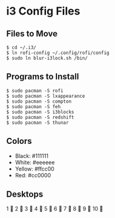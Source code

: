 # i3 Config Files

## Files to Move
    $ cd ~/.i3/
    $ ln rofi-config ~/.config/rofi/config
    $ sudo ln blur-i3lock.sh /bin/

## Programs to Install
    $ sudo pacman -S rofi
    $ sudo pacman -S lxappearance
    $ sudo pacman -S compton
    $ sudo pacman -S feh
    $ sudo pacman -S i3blocks
    $ sudo pacman -S redshift
    $ sudo pacman -S thunar

## Colors
* Black: #111111
* White: #eeeeee
* Yellow: #ffcc00
* Red: #cc0000

## Desktops
1 
2 
3 
4 
5 
6 
7 
8 
9 
10 
